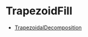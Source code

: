 # TrapezoidFill

- [TrapezoidalDecomposition](https://user.ceng.metu.edu.tr/~akifakkus/courses/ceng786/hw3.html)
